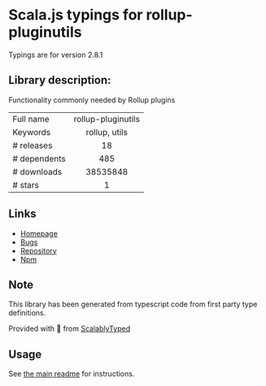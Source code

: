 
# Scala.js typings for rollup-pluginutils

Typings are for version 2.8.1

## Library description:
Functionality commonly needed by Rollup plugins

|                    |                 |
| ------------------ | :-------------: |
| Full name          | rollup-pluginutils |
| Keywords           | rollup, utils |
| # releases         | 18 |
| # dependents       | 485 |
| # downloads        | 38535848 |
| # stars            | 1 |

## Links
- [Homepage](https://github.com/rollup/rollup-pluginutils#readme)
- [Bugs](https://github.com/rollup/rollup-pluginutils/issues)
- [Repository](https://github.com/rollup/rollup-pluginutils)
- [Npm](https://www.npmjs.com/package/rollup-pluginutils)
    


## Note
This library has been generated from typescript code from first party type definitions.

Provided with :purple_heart: from [ScalablyTyped](https://github.com/oyvindberg/ScalablyTyped)

## Usage
See [the main readme](../../readme.md) for instructions.


